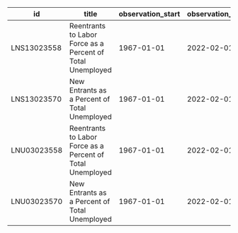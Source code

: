| id          | title                                                      | observation_start   | observation_end   |
|-------------|------------------------------------------------------------|---------------------|-------------------|
| LNS13023558 | Reentrants to Labor Force as a Percent of Total Unemployed | 1967-01-01          | 2022-02-01        |
| LNS13023570 | New Entrants as a Percent of Total Unemployed              | 1967-01-01          | 2022-02-01        |
| LNU03023558 | Reentrants to Labor Force as a Percent of Total Unemployed | 1967-01-01          | 2022-02-01        |
| LNU03023570 | New Entrants as a Percent of Total Unemployed              | 1967-01-01          | 2022-02-01        |